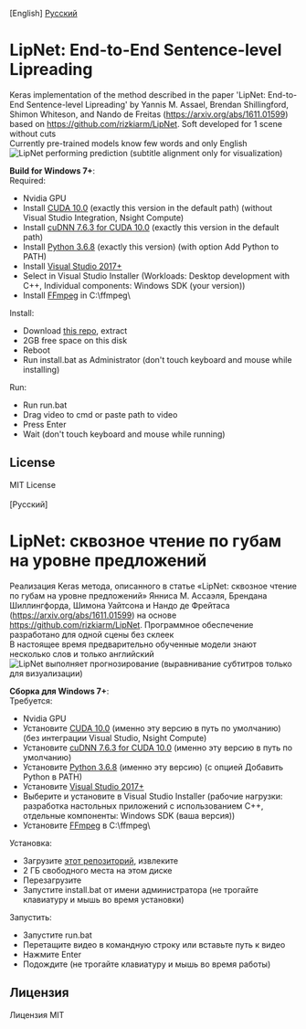 [English] <a href="#russian">Русский</a>
# LipNet: End-to-End Sentence-level Lipreading
Keras implementation of the method described in the paper 'LipNet: End-to-End Sentence-level Lipreading' by Yannis M. Assael, Brendan Shillingford, Shimon Whiteson, and Nando de Freitas (https://arxiv.org/abs/1611.01599) based on https://github.com/rizkiarm/LipNet.
Soft developed for 1 scene without cuts<br>
Currently pre-trained models know few words and only English<br>
![LipNet performing prediction (subtitle alignment only for visualization)](assets/lipreading.gif)

**Build for Windows 7+**:<br>
Required:
- Nvidia GPU
- Install [CUDA 10.0](https://developer.nvidia.com/cuda-10.0-download-archive) (exactly this version in the default path) (without Visual Studio Integration, Nsight Compute)
- Install [cuDNN 7.6.3 for CUDA 10.0](https://developer.nvidia.com/rdp/cudnn-archive) (exactly this version in the default path)
- Install [Python 3.6.8](https://www.python.org/ftp/python/3.6.8/python-3.6.8-amd64-webinstall.exe) (exactly this version) (with option Add Python to PATH)
- Install [Visual Studio 2017+](https://visualstudio.microsoft.com/ru/vs/community/)
- Select in Visual Studio Installer (Workloads: Desktop development with C++, Individual components: Windows SDK (your version))
- Install [FFmpeg](https://www.ffmpeg.org/download.html#build-windows) in C:\ffmpeg\

Install:
- Download [this repo](https://github.com/no4ni/LipNet/archive/refs/heads/master.zip), extract
- 2GB free space on this disk
- Reboot
- Run install.bat as Administrator (don't touch keyboard and mouse while installing)

Run:
- Run run.bat
- Drag video to cmd or paste path to video
- Press Enter
- Wait (don't touch keyboard and mouse while running)

## License
MIT License
<br id="russian"></br>
[Русский]
# LipNet: сквозное чтение по губам на уровне предложений
Реализация Keras метода, описанного в статье «LipNet: сквозное чтение по губам на уровне предложений» Янниса М. Ассаэля, Брендана Шиллингфорда, Шимона Уайтсона и Нандо де Фрейтаса (https://arxiv.org/abs/1611.01599) на основе https://github.com/rizkiarm/LipNet.
Программное обеспечение разработано для одной сцены без склеек<br>
В настоящее время предварительно обученные модели знают несколько слов и только английский<br>
![LipNet выполняет прогнозирование (выравнивание субтитров только для визуализации)](assets/lipreading.gif)

**Сборка для Windows 7+**:<br>
Требуется:
- Nvidia GPU
- Установите [CUDA 10.0](https://developer.nvidia.com/cuda-10.0-download-archive) (именно эту версию в путь по умолчанию) (без интеграции Visual Studio, Nsight Compute)
- Установите [cuDNN 7.6.3 for CUDA 10.0](https://developer.nvidia.com/rdp/cudnn-archive) (именно эту версию в путь по умолчанию)
- Установите [Python 3.6.8](https://www.python.org/ftp/python/3.6.8/python-3.6.8-amd64-webinstall.exe) (именно эту версию) (с опцией Добавить Python в PATH)
- Установите [Visual Studio 2017+](https://visualstudio.microsoft.com/ru/vs/community/)
- Выберите и установите в Visual Studio Installer (рабочие нагрузки: разработка настольных приложений с использованием C++, отдельные компоненты: Windows SDK (ваша версия))
- Установите [FFmpeg](https://www.ffmpeg.org/download.html#build-windows) в C:\ffmpeg\

Установка:
- Загрузите [этот репозиторий](https://github.com/no4ni/LipNet/archive/refs/heads/master.zip), извлеките
- 2 ГБ свободного места на этом диске
- Перезагрузите
- Запустите install.bat от имени администратора (не трогайте клавиатуру и мышь во время установки)

Запустить:
- Запустите run.bat
- Перетащите видео в командную строку или вставьте путь к видео
- Нажмите Enter
- Подождите (не трогайте клавиатуру и мышь во время работы)

## Лицензия
Лицензия MIT
